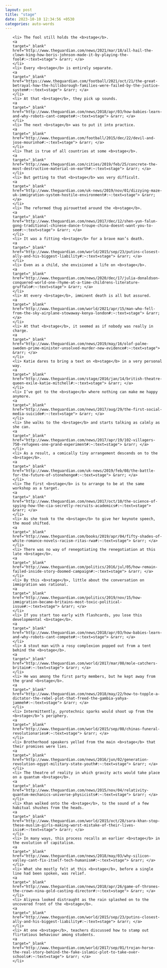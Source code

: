 ```yaml
---
layout: post
title: "stage"
date: 2023-10-10 12:34:56 +0530
categories: auto-words
---
```

<ol>

    <li> The fool still holds the <b>stage</b>.
    <a 
    target="_blank" 
    href="http://www.theguardian.com/news/2021/mar/18/all-hail-the-clown-king-how-boris-johnson-made-it-by-playing-the-fool#:~:text=stage"> &rarr; </a>
    </li>
    <li> Every <b>stage</b> is entirely separate.
    <a 
    target="_blank" 
    href="https://www.theguardian.com/football/2021/oct/21/the-great-betrayal-how-the-hillsborough-families-were-failed-by-the-justice-system#:~:text=stage"> &rarr; </a>
    </li>
    <li> At that <b>stage</b>, they pick up sounds.
    <a 
    target="_blank" 
    href="http://www.theguardian.com/news/2018/apr/03/how-babies-learn-and-why-robots-cant-compete#:~:text=stage"> &rarr; </a>
    </li>
    <li> The next <b>stage</b> was to put it into practice.
    <a 
    target="_blank" 
    href="http://www.theguardian.com/football/2015/dec/22/devil-and-jose-mourinho#:~:text=stage"> &rarr; </a>
    </li>
    <li> That is true of all countries at some <b>stage</b>.
    <a 
    target="_blank" 
    href="http://www.theguardian.com/cities/2019/feb/25/concrete-the-most-destructive-material-on-earth#:~:text=stage"> &rarr; </a>
    </li>
    <li> But getting to that <b>stage</b> was very difficult.
    <a 
    target="_blank" 
    href="http://www.theguardian.com/uk-news/2019/nov/01/dizzying-maze-uk-immigration-system-hostile-environment#:~:text=stage"> &rarr; </a>
    </li>
    <li> The reformed thug pirouetted around the <b>stage</b>.
    <a 
    target="_blank" 
    href="http://www.theguardian.com/news/2017/dec/12/shen-yun-falun-gong-traditional-chinese-dance-troupe-china-doesnt-want-you-to-see#:~:text=stage"> &rarr; </a>
    </li>
    <li> It was a fitting <b>stage</b> for a brave man’s death.
    <a 
    target="_blank" 
    href="http://www.theguardian.com/world/2015/sep/23/putins-closest-ally-and-his-biggest-liability#:~:text=stage"> &rarr; </a>
    </li>
    <li> Even as a child, she envisioned a life on <b>stage</b>.
    <a 
    target="_blank" 
    href="http://www.theguardian.com/news/2020/dec/17/julia-donaldson-conquered-world-one-rhyme-at-a-time-childrens-literature-gruffalo#:~:text=stage"> &rarr; </a>
    </li>
    <li> At every <b>stage</b>, imminent death is all but assured.
    <a 
    target="_blank" 
    href="http://www.theguardian.com/world/2021/apr/15/man-who-fell-from-the-sky-airplane-stowaway-kenya-london#:~:text=stage"> &rarr; </a>
    </li>
    <li> At that <b>stage</b>, it seemed as if nobody was really in charge.
    <a 
    target="_blank" 
    href="http://www.theguardian.com/news/2019/may/16/olof-palme-sweden-prime-minister-unsolved-murder-new-evidence#:~:text=stage"> &rarr; </a>
    </li>
    <li> Katie dares to bring a text on <b>stage</b> in a very personal way.
    <a 
    target="_blank" 
    href="http://www.theguardian.com/stage/2016/jan/14/british-theatre-queen-exile-katie-mitchell#:~:text=stage"> &rarr; </a>
    </li>
    <li> I’ve got to the <b>stage</b> where nothing can make me happy anymore.
    <a 
    target="_blank" 
    href="http://www.theguardian.com/news/2017/aug/29/the-first-social-media-suicide#:~:text=stage"> &rarr; </a>
    </li>
    <li> She walks to the <b>stage</b> and starts talking as calmly as she can.
    <a 
    target="_blank" 
    href="http://www.theguardian.com/news/2017/apr/19/102-villagers-750-refugees-one-grand-experiment#:~:text=stage"> &rarr; </a>
    </li>
    <li> As a result, a comically tiny arrangement descends on to the <b>stage</b>.
    <a 
    target="_blank" 
    href="http://www.theguardian.com/uk-news/2019/feb/08/the-battle-for-the-future-of-stonehenge#:~:text=stage"> &rarr; </a>
    </li>
    <li> The first <b>stage</b> is to arrange to be at the same workshop as a target.
    <a 
    target="_blank" 
    href="http://www.theguardian.com/news/2017/oct/10/the-science-of-spying-how-the-cia-secretly-recruits-academics#:~:text=stage"> &rarr; </a>
    </li>
    <li> As she took to the <b>stage</b> to give her keynote speech, the mood shifted.
    <a 
    target="_blank" 
    href="http://www.theguardian.com/books/2019/apr/04/fifty-shades-of-white-romance-novels-racism-ritas-rwa#:~:text=stage"> &rarr; </a>
    </li>
    <li> There was no way of renegotiating the renegotiation at this late <b>stage</b>.
    <a 
    target="_blank" 
    href="http://www.theguardian.com/politics/2016/jul/05/how-remain-failed-inside-story-doomed-campaign#:~:text=stage"> &rarr; </a>
    </li>
    <li> By this <b>stage</b>, little about the conversation on immigration was rational.
    <a 
    target="_blank" 
    href="http://www.theguardian.com/politics/2019/nov/15/how-immigration-became-britains-most-toxic-political-issue#:~:text=stage"> &rarr; </a>
    </li>
    <li> If you start too early with flashcards, you lose this developmental <b>stage</b>.
    <a 
    target="_blank" 
    href="http://www.theguardian.com/news/2018/apr/03/how-babies-learn-and-why-robots-cant-compete#:~:text=stage"> &rarr; </a>
    </li>
    <li> A stout man with a rosy complexion popped out from a tent behind the <b>stage</b>.
    <a 
    target="_blank" 
    href="http://www.theguardian.com/world/2017/mar/08/mole-catchers-britain#:~:text=stage"> &rarr; </a>
    </li>
    <li> He was among the first party members, but he kept away from the grand <b>stage</b>.
    <a 
    target="_blank" 
    href="http://www.theguardian.com/news/2018/may/22/how-to-topple-a-dictator-the-rebel-plot-that-freed-the-gambia-yahya-jammeh#:~:text=stage"> &rarr; </a>
    </li>
    <li> Intermittently, pyrotechnic sparks would shoot up from the <b>stage</b>’s periphery.
    <a 
    target="_blank" 
    href="http://www.theguardian.com/world/2015/sep/08/chinas-funeral-revolutionaries#:~:text=stage"> &rarr; </a>
    </li>
    <li> Brotherhood speakers yelled from the main <b>stage</b> that their promises were lies.
    <a 
    target="_blank" 
    href="http://www.theguardian.com/news/2016/jun/02/generation-revolution-egypt-military-state-youth#:~:text=stage"> &rarr; </a>
    </li>
    <li> The theatre of reality in which gravity acts would take place on a quantum <b>stage</b>.
    <a 
    target="_blank" 
    href="http://www.theguardian.com/news/2015/nov/04/relativity-quantum-mechanics-universe-physicists#:~:text=stage"> &rarr; </a>
    </li>
    <li> Khan walked onto the <b>stage</b>, to the sound of a few habitual shushes from the heads.
    <a 
    target="_blank" 
    href="http://www.theguardian.com/world/2015/oct/28/sara-khan-stop-these-muslim-girls-making-worst-mistake-of-their-lives-isis#:~:text=stage"> &rarr; </a>
    </li>
    <li> In many ways, this process recalls an earlier <b>stage</b> in the evolution of capitalism.
    <a 
    target="_blank" 
    href="http://www.theguardian.com/news/2018/may/03/why-silicon-valley-cant-fix-itself-tech-humanism#:~:text=stage"> &rarr; </a>
    </li>
    <li> What she mostly felt at this <b>stage</b>, before a single line had been spoken, was relief.
    <a 
    target="_blank" 
    href="http://www.theguardian.com/news/2018/apr/26/game-of-thrones-the-crown-nina-gold-casting-director#:~:text=stage"> &rarr; </a>
    </li>
    <li> Aliyeva looked distraught as the rain splashed on to the uncovered front of the <b>stage</b>.
    <a 
    target="_blank" 
    href="http://www.theguardian.com/world/2015/sep/23/putins-closest-ally-and-his-biggest-liability#:~:text=stage"> &rarr; </a>
    </li>
    <li> At one <b>stage</b>, teachers discussed how to stamp out flirtatious behaviour among students.
    <a 
    target="_blank" 
    href="http://www.theguardian.com/world/2017/sep/01/trojan-horse-the-real-story-behind-the-fake-islamic-plot-to-take-over-schools#:~:text=stage"> &rarr; </a>
    </li>